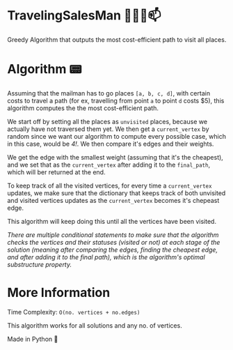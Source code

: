 # TravelingSalesMan 🚶🏻‍♂️📫
Greedy Algorithm that outputs the most cost-efficient path to visit all places.

# Algorithm 📟

Assuming that the mailman has to go places `[a, b, c, d]`, with certain costs to travel a path (for ex, travelling from point `a` to point `d` costs $5), this algorithm computes the the most cost-efficient path.

We start off by setting all the places as `unvisited` places, because we actually have not traversed them yet. We then get a `current_vertex` by random since we want our algorithm to compute every possible case, which in this case, would be *4!*. We then compare it's edges and their weights.

We get the edge with the smallest weight (assuming that it's the cheapest), and we set that as the `current_vertex` after adding it to the `final_path`, which will ber returned at the end. 

To keep track of all the visited vertices, for every time a `current_vertex` updates, we make sure that the dictionary that keeps track of both unvisited and visited vertices updates as the `current_vertex` becomes it's chepeast edge. 

This algorithm will keep doing this until all the vertices have been visited. 

*There are multiple conditional statements to make sure that the algorithm checks the vertices and their statuses (visited or not) at each stage of the solution (meaning after comparing the edges, finding the cheapest edge, and after adding it to the final path), which is the algorithm's optimal substructure property.*

# More Information 

Time Complexity: `O(no. vertices + no.edges)` 

This algorithm works for all solutions and any no. of vertices. 

Made in Python 🐍
